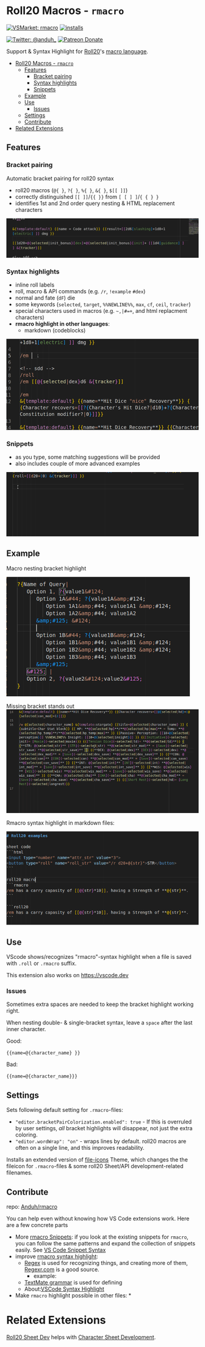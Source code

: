 # Roll20 Macros - `rmacro`
[![VSMarket: rmacro](https://vsmarketplacebadge.apphb.com/version/anduh.rmacro.svg?color=blueviolet&logo=visual-studio-code&style=?style=for-the-badge)](https://marketplace.visualstudio.com/items?itemName=anduh.rmacro)
[![installs](https://img.shields.io/vscode-marketplace/d/anduh.rmacro?style=flat-square)](https://marketplace.visualstudio.com/items?itemName=anduh.rmacro)

[![Twitter: @anduh_ ](https://img.shields.io/badge/twitter-%40anduh%5F-blue)](https://twitter.com/anduh_)
[![Patreon Donate](https://img.shields.io/badge/donate-patreon-orange)](https://www.patreon.com/anduh)


Support & Syntax Highlight for [Roll20](https://roll20.net/)'s [macro language](https://wiki.roll20.net/Macro_Guide).

- [Roll20 Macros - `rmacro`](#roll20-macros---rmacro)
  - [Features](#features)
    - [Bracket pairing](#bracket-pairing)
    - [Syntax highlights](#syntax-highlights)
    - [Snippets](#snippets)
  - [Example](#example)
  - [Use](#use)
    - [Issues](#issues)
  - [Settings](#settings)
  - [Contribute](#contribute)
- [Related Extensions](#related-extensions)


## Features

### Bracket pairing
Automatic bracket pairing for roll20 syntax
- roll20 macros (`@{ }`, `?{ }`, `%{ }`, `&{ }`, `$[[ ]]`)
- correctly distinguished `[[ ]]`/`{{ }}` from `[ [ ] ]`/`{ { } }`
- identifies 1st and 2nd order query nesting & HTML replacement characters

<img src="https://raw.githubusercontent.com/Anduh/rmacro/main/images/bracket-recognition.gif">

### Syntax highlights

- inline roll labels
- roll, macro & API commands (e.g. `/r`, `!example` `#dex`)
- normal and fate (`dF`) die
- some keywords (`selected`, `target`, `%%NEWLINE%%`, `max`, `cf`, `ceil`, `tracker`)
- special characters used in macros (e.g. `~,|#=+`, and html replacment characters) 
- **rmacro highlight in other languages**: 
  - markdown (codeblocks)

<img src="https://raw.githubusercontent.com/Anduh/rmacro/main/images/ex1.gif">

### Snippets

- as you type, some matching suggestions will be provided
- also includes couple of more advanced examples

<img src="https://raw.githubusercontent.com/Anduh/rmacro/main/images/snippets.gif">

## Example
Macro nesting bracket highlight

<img src="https://raw.githubusercontent.com/Anduh/rmacro/main/images/replacement-recognition-bracket.png">


Missing bracket stands out
<img src="https://raw.githubusercontent.com/Anduh/rmacro/main/images/rmacro-typo.gif">

Rmacro syntax highlight in markdown files:

<img src="https://raw.githubusercontent.com/Anduh/rmacro/embedded/images/markdown-codeblock.png">


## Use
VScode shows/recognizes "rmacro"-syntax highlight when a file is saved with `.roll` or `.rmacro` suffix.

This extension also works on https://vscode.dev

### Issues

Sometimes extra spaces are needed to keep the bracket highlight working right.

When nesting double- & single-bracket syntax, leave a `space` after the last inner character.

Good:
```rmacro
{{name=@{character_name} }}
```
Bad:
```rmacro
{{name=@{character_name}}}
```

## Settings

Sets following default setting for `.rmacro`-files:

* `"editor.bracketPairColorization.enabled": true` - If this is overruled by user settings, *all* bracket highlights will disappear, not just the extra coloring.
* `"editor.wordWrap": "on"` - wraps lines by default. roll20 macros are often on a single line, and this improves readability.

Installs an extended version of [file-icons](https://marketplace.visualstudio.com/items?itemName=file-icons.file-icons) Theme, which changes the the fileicon for `.rmacro`-files & some roll20 Sheet/API development-related filenames.

## Contribute
repo: [Anduh/rmacro](https://github.com/Anduh/rmacro)

You can help even without knowing how VS Code extensions work. Here are a few concrete parts 

* More [rmacro Snippets](https://github.com/Anduh/rmacro/tree/main/snippets): if you look at the existing snippets for `rmacro`, you can follow the same patterns and expand the collection of snippets easily. See [VS Code Snippet Syntax](https://code.visualstudio.com/docs/editor/userdefinedsnippets#_snippet-syntax)
* improve [rmacro syntax highlight](https://github.com/Anduh/rmacro/blob/main/syntaxes/rmacro.tmLanguage.json): 
  * [Regex](https://macromates.com/manual/en/regular_expressions) is used for recognizing things, and creating more of them, [Regexr.com](https://regexr.com/) is a good source.
    * example: 
  * [TextMate grammar](https://code.visualstudio.com/api/language-extensions/syntax-highlight-guide) is used for defining
  * About:[VSCode  Syntax Highlight](https://code.visualstudio.com/api/language-extensions/syntax-highlight-guide)
* Make `rmacro` highlight possible in other files:
  *  

# Related Extensions

[Roll20 Sheet Dev](https://marketplace.visualstudio.com/items?itemName=anduh.roll20sheetdev) helps with [Character Sheet Development](https://wiki.roll20.net/Building_Character_Sheets).



